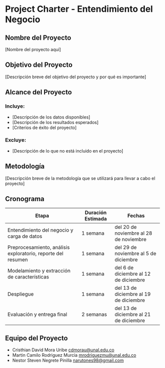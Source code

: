 # Project Charter - Entendimiento del Negocio

## Nombre del Proyecto

[Nombre del proyecto aquí]

## Objetivo del Proyecto

[Descripción breve del objetivo del proyecto y por qué es importante]

## Alcance del Proyecto

### Incluye:

- [Descripción de los datos disponibles]
- [Descripción de los resultados esperados]
- [Criterios de éxito del proyecto]

### Excluye:

- [Descripción de lo que no está incluido en el proyecto]

## Metodología

[Descripción breve de la metodología que se utilizará para llevar a cabo el proyecto]

## Cronograma

| Etapa | Duración Estimada | Fechas |
|------|---------|-------|
| Entendimiento del negocio y carga de datos | 1 semana | del 20 de noviembre al 28 de noviembre |
| Preprocesamiento, análisis exploratorio, reporte del resumen | 1 semana | del 29 de noviembre al 5 de diciembre |
| Modelamiento y extracción de características | 1 semana | del 6 de diciembre al 12 de diciembre |
| Despliegue | 1 semana | del 13 de diciembre al 19 de diciembre |
| Evaluación y entrega final | 2 semanas | del 13 de diciembre al 21 de diciembre |

## Equipo del Proyecto

- Cristhian David Mora Uribe cdmorau@unal.edu.co
- Martin Camilo Rodriguez Murcia mrodriguezmu@unal.edu.co
- Nestor Steven Negrete Pinilla narutones98@gmail.com

